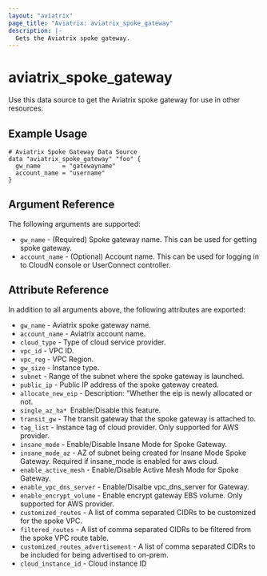 ```yaml
---
layout: "aviatrix"
page_title: "Aviatrix: aviatrix_spoke_gateway"
description: |-
  Gets the Aviatrix spoke gateway.
---
```


# aviatrix_spoke_gateway

Use this data source to get the Aviatrix spoke gateway for use in other resources.

## Example Usage

```hcl
# Aviatrix Spoke Gateway Data Source
data "aviatrix_spoke_gateway" "foo" {
  gw_name      = "gatewayname"
  account_name = "username"
}
```

## Argument Reference

The following arguments are supported:

* `gw_name` - (Required) Spoke gateway name. This can be used for getting spoke gateway.
* `account_name` - (Optional) Account name. This can be used for logging in to CloudN console or UserConnect controller.

## Attribute Reference

In addition to all arguments above, the following attributes are exported:

* `gw_name` - Aviatrix spoke gateway name.
* `account_name` - Aviatrix account name.
* `cloud_type` - Type of cloud service provider.
* `vpc_id` - VPC ID.
* `vpc_reg` - VPC Region.
* `gw_size` - Instance type.
* `subnet` - Range of the subnet where the spoke gateway is launched.
* `public_ip` - Public IP address of the spoke gateway created.
* `allocate_new_eip` - Description: "Whether the eip is newly allocated or not.
* `single_az_ha* `Enable/Disable this feature.
* `transit_gw` - The transit gateway that the spoke gateway is attached to.
* `tag_list` - Instance tag of cloud provider. Only supported for AWS provider.
* `insane_mode` - Enable/Disable Insane Mode for Spoke Gateway.
* `insane_mode_az` - AZ of subnet being created for Insane Mode Spoke Gateway. Required if insane_mode is enabled for aws cloud.
* `enable_active_mesh` - Enable/Disable Active Mesh Mode for Spoke Gateway.
* `enable_vpc_dns_server` - Enable/Disalbe vpc_dns_server for Gateway.
* `enable_encrypt_volume` - Enable encrypt gateway EBS volume. Only supported for AWS provider.
* `customized_routes` - A list of comma separated CIDRs to be customized for the spoke VPC.
* `filtered_routes` - A list of comma separated CIDRs to be filtered from the spoke VPC route table.
* `customized_routes_advertisement` - A list of comma separated CIDRs to be included for being advertised to on-prem.
* `cloud_instance_id` - Cloud instance ID


